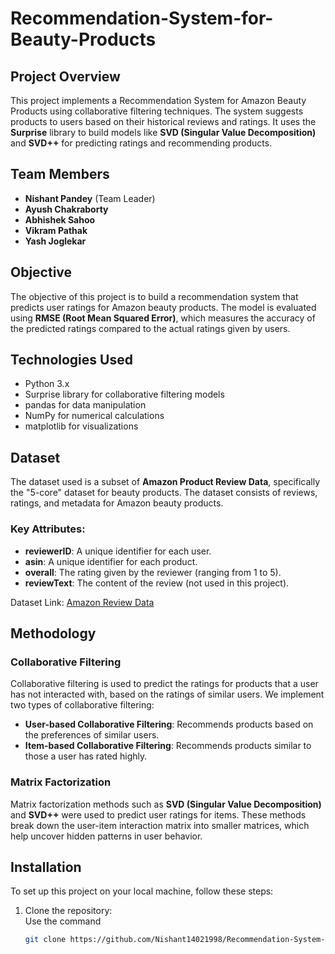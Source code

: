# Recommendation-System-for-Beauty-Products

## Project Overview
This project implements a Recommendation System for Amazon Beauty Products using collaborative filtering techniques. The system suggests products to users based on their historical reviews and ratings. It uses the **Surprise** library to build models like **SVD (Singular Value Decomposition)** and **SVD++** for predicting ratings and recommending products.

## Team Members
- **Nishant Pandey** (Team Leader)
- **Ayush Chakraborty**
- **Abhishek Sahoo**
- **Vikram Pathak**
- **Yash Joglekar**

## Objective
The objective of this project is to build a recommendation system that predicts user ratings for Amazon beauty products. The model is evaluated using **RMSE (Root Mean Squared Error)**, which measures the accuracy of the predicted ratings compared to the actual ratings given by users.

## Technologies Used
- Python 3.x
- Surprise library for collaborative filtering models
- pandas for data manipulation
- NumPy for numerical calculations
- matplotlib for visualizations

## Dataset
The dataset used is a subset of **Amazon Product Review Data**, specifically the "5-core" dataset for beauty products. The dataset consists of reviews, ratings, and metadata for Amazon beauty products.

### Key Attributes:
- **reviewerID**: A unique identifier for each user.
- **asin**: A unique identifier for each product.
- **overall**: The rating given by the reviewer (ranging from 1 to 5).
- **reviewText**: The content of the review (not used in this project).

Dataset Link: [Amazon Review Data](https://cseweb.ucsd.edu/~jmcauley/datasets.html#amazon_reviews)

## Methodology

### Collaborative Filtering
Collaborative filtering is used to predict the ratings for products that a user has not interacted with, based on the ratings of similar users. We implement two types of collaborative filtering:
- **User-based Collaborative Filtering**: Recommends products based on the preferences of similar users.
- **Item-based Collaborative Filtering**: Recommends products similar to those a user has rated highly.

### Matrix Factorization
Matrix factorization methods such as **SVD (Singular Value Decomposition)** and **SVD++** were used to predict user ratings for items. These methods break down the user-item interaction matrix into smaller matrices, which help uncover hidden patterns in user behavior.

## Installation
To set up this project on your local machine, follow these steps:

1. Clone the repository:  
   Use the command  
   ```bash
   git clone https://github.com/Nishant14021998/Recommendation-System-for-Beauty-Products.git
